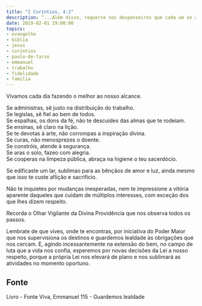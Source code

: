 ```yaml
---
title: "I Coríntios, 4:2"
description: “...Além disso, requer­se nos despenseiros que cada um se ache fiel.” - Paulo
date: 2019-02-01 19:00:00
topics: 
- evangelho
- biblia
- jesus
- corintios
- paulo-de-tarso
- emmanuel
- trabalho
- fidelidade
- familia
---
```


Vivamos cada dia fazendo o melhor ao nosso alcance.

Se administras, sê justo na distribuição do trabalho.  
Se legislas, sê fiel ao bem de todos.  
Se espalhas, os dons da fé, não te descuides das almas que te rodeiam.  
Se ensinas, sê claro na lição.  
Se te devotas à arte, não corrompas a inspiração divina.  
Se curas, não menosprezes o doente.  
Se constróis, atende à segurança.  
Se aras o solo, faze­o com alegria.  
Se cooperas na limpeza pública, abraça na higiene o teu sacerdócio.  

Se edificaste um lar, sublima­o para as bênçãos de amor e luz, ainda mesmo
que isso te custe aflição e sacrifício.

Não te inquietes por mudanças inesperadas, nem te impressione a vitória
aparente daqueles que cuidam de múltiplos interesses, com exceção dos que lhes
dizem respeito.

Recorda o Olhar Vigilante da Divina Providência que nos observa todos os
passos.

Lembra­te de que vives, onde te encontras, por iniciativa do Poder Maior
que nos supervisiona os destinos e guardemos lealdade às obrigações que nos
cercam. E, agindo incessantemente na extensão do bem, no campo de luta que a vida
nos confia, esperemos por novas decisões da Lei a nosso respeito, porque a própria
Lei nos elevará de plano e nos sublimará as atividades no momento oportuno.


## Fonte
Livro - Fonte Viva, Emmanuel
115 - Guardemos lealdade
